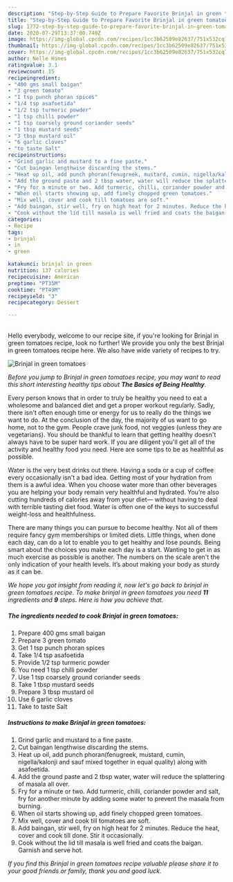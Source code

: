 ```yaml
---
description: "Step-by-Step Guide to Prepare Favorite Brinjal in green tomatoes"
title: "Step-by-Step Guide to Prepare Favorite Brinjal in green tomatoes"
slug: 1772-step-by-step-guide-to-prepare-favorite-brinjal-in-green-tomatoes
date: 2020-07-29T13:37:00.740Z
image: https://img-global.cpcdn.com/recipes/1cc3b62509e82637/751x532cq70/brinjal-in-green-tomatoes-recipe-main-photo.jpg
thumbnail: https://img-global.cpcdn.com/recipes/1cc3b62509e82637/751x532cq70/brinjal-in-green-tomatoes-recipe-main-photo.jpg
cover: https://img-global.cpcdn.com/recipes/1cc3b62509e82637/751x532cq70/brinjal-in-green-tomatoes-recipe-main-photo.jpg
author: Nelle Hines
ratingvalue: 3.1
reviewcount: 15
recipeingredient:
- "400 gms small baigan"
- "3 green tomato"
- "1 tsp punch phoran spices"
- "1/4 tsp asafoetida"
- "1/2 tsp turmeric powder"
- "1 tsp chilli powder"
- "1 tsp coarsely ground coriander seeds"
- "1 tbsp mustard seeds"
- "3 tbsp mustard oil"
- "6 garlic cloves"
- "to taste Salt"
recipeinstructions:
- "Grind garlic and mustard to a fine paste."
- "Cut baingan lengthwise discarding the stems."
- "Heat up oil, add punch phoran(fenugreek, mustard, cumin, nigella/kalonji and sauf mixed together in equal quality) along with asafoetida."
- "Add the ground paste and 2 tbsp water, water will reduce the splattering of masala all over."
- "Fry for a minute or two. Add turmeric, chilli, coriander powder and salt, fry for another minute by adding some water to prevent the masala from burning."
- "When oil starts showing up, add finely chopped green tomatoes."
- "Mix well, cover and cook till tomatoes are soft."
- "Add baingan, stir well, fry on high heat for 2 minutes. Reduce the heat, cover and cook till done. Stir it occasionally."
- "Cook without the lid till masala is well fried and coats the baigan. Garnish and serve hot."
categories:
- Recipe
tags:
- brinjal
- in
- green

katakunci: brinjal in green 
nutrition: 137 calories
recipecuisine: American
preptime: "PT35M"
cooktime: "PT49M"
recipeyield: "3"
recipecategory: Dessert

---
```

<br>
Hello everybody, welcome to our recipe site, if you're looking for Brinjal in green tomatoes recipe, look no further! We provide you only the best Brinjal in green tomatoes recipe here. We also have wide variety of recipes to try.
<br>


![Brinjal in green tomatoes](https://img-global.cpcdn.com/recipes/1cc3b62509e82637/751x532cq70/brinjal-in-green-tomatoes-recipe-main-photo.jpg)

<i>Before you jump to Brinjal in green tomatoes recipe, you may want to read this short interesting healthy tips about <strong>The Basics of Being Healthy</strong>.</i>

Every person knows that in order to truly be healthy you need to eat a wholesome and balanced diet and get a proper workout regularly. Sadly, there isn't often enough time or energy for us to really do the things we want to do. At the conclusion of the day, the majority of us want to go home, not to the gym. People crave junk food, not veggies (unless they are vegetarians). You should be thankful to learn that getting healthy doesn't always have to be super hard work. If you are diligent you'll get all of the activity and healthy food you need. Here are some tips to be as healthful as possible.

Water is the very best drinks out there. Having a soda or a cup of coffee every occasionally isn’t a bad idea. Getting most of your hydration from them is a awful idea. When you choose water more than other beverages you are helping your body remain very healthful and hydrated. You’re also cutting hundreds of calories away from your diet— without having to deal with terrible tasting diet food. Water is often one of the keys to successful weight-loss and healthfulness.

There are many things you can pursue to become healthy. Not all of them require fancy gym memberships or limited diets. Little things, when done each day, can do a lot to enable you to get healthy and lose pounds. Being smart about the choices you make each day is a start. Wanting to get in as much exercise as possible is another. The numbers on the scale aren't the only indication of your health levels. It’s about making your body as sturdy as it can be. 


<i>We hope you got insight from reading it, now let's go back to brinjal in green tomatoes recipe. To make brinjal in green tomatoes you need <strong>11</strong> ingredients and <strong>9</strong> steps. Here is how you achieve that.
</i>

##### The ingredients needed to cook Brinjal in green tomatoes:

1. Prepare 400 gms small baigan
1. Prepare 3 green tomato
1. Get 1 tsp punch phoran spices
1. Take 1/4 tsp asafoetida
1. Provide 1/2 tsp turmeric powder
1. You need 1 tsp chilli powder
1. Use 1 tsp coarsely ground coriander seeds
1. Take 1 tbsp mustard seeds
1. Prepare 3 tbsp mustard oil
1. Use 6 garlic cloves
1. Take to taste Salt


##### Instructions to make Brinjal in green tomatoes:

1. Grind garlic and mustard to a fine paste.
1. Cut baingan lengthwise discarding the stems.
1. Heat up oil, add punch phoran(fenugreek, mustard, cumin, nigella/kalonji and sauf mixed together in equal quality) along with asafoetida.
1. Add the ground paste and 2 tbsp water, water will reduce the splattering of masala all over.
1. Fry for a minute or two. Add turmeric, chilli, coriander powder and salt, fry for another minute by adding some water to prevent the masala from burning.
1. When oil starts showing up, add finely chopped green tomatoes.
1. Mix well, cover and cook till tomatoes are soft.
1. Add baingan, stir well, fry on high heat for 2 minutes. Reduce the heat, cover and cook till done. Stir it occasionally.
1. Cook without the lid till masala is well fried and coats the baigan. Garnish and serve hot.


<i>If you find this Brinjal in green tomatoes recipe valuable please share it to your good friends or family, thank you and good luck.</i>
